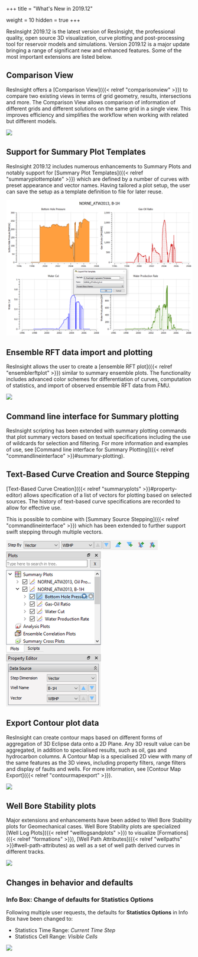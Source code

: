 +++
title = "What's New in 2019.12"

weight = 10
hidden = true
+++

ResInsight 2019.12 is the latest version of ResInsight, the professional quality, open source 3D visualization, curve plotting and post-processing tool for reservoir models and simulations.
Version 2019.12 is a major update bringing a range of significant new and enhanced features. 
Some of the most important extensions are listed below.


## Comparison View

ResInsight offers a [Comparison View]({{< relref "comparisonview" >}}) to compare two existing views in terms of grid geometry, results, intersections and more. The Comparison View allows comparison of information of different grids and different solutions on the same grid in a single view. This improves efficiency and simplifies the workflow when working with related but different models. 

![](/images/3d-main-window/3DComparisonView.png)


## Support for Summary Plot Templates

ResInsight 2019.12 includes numerous enhancements to Summary Plots and notably support for 
[Summary Plot Templates]({{< relref "summaryplottemplate" >}}) which are defined by a number of curves with preset appearance and vector names. 
Having tailored a plot setup, the user can save the setup as a template definition to file for later reuse.

![](/images/plot-window/SummaryPlotTemplate.png)


## Ensemble RFT data import and plotting

ResInsight allows the user to create a [ensemble RFT plot]({{< relref "ensemblerftplot" >}}) similar to summary ensemble plots. The functionality includes advanced color schemes for differentiation of curves, computation of statistics, and import of observed ensemble RFT data from FMU.

![](/images/plot-window/EnsembleRftPlot.png)


## Command line interface for Summary plotting

ResInsight scripting has been extended with summary plotting commands that plot summary vectors based on textual specifications including the use of wildcards for selection and filtering. For more information and examples of use, see [Command line interface for Summary Plotting]({{< relref "commandlineinterface" >}}#summary-plotting).


## Text-Based Curve Creation and Source Stepping

[Text-Based Curve Creation]({{< relref "summaryplots" >}}#property-editor) allows specification of a list of vectors for plotting based on selected sources. The history of text-based curve specifications are recorded to allow for effective use.

This is possible to combine with [Summary Source Stepping]({{< relref "commandlineinterface" >}}) which has been extended to further support swift stepping through multiple vectors. 

![](/images/plot-window/SummarySourceSteppingToolbar.png)
![](/images/plot-window/SummarySourceSteppingPropertyEditor.png)


## Export Contour plot data

ResInsight can create contour maps based on different forms of aggregation of 3D Eclipse data onto a 2D Plane. Any 3D result value can be aggregated, in addition to specialised results, such as oil, gas and hydrocarbon columns. A Contour Map is a specialised 2D view with many of the same features as the 3D views, including property filters, range filters and display of faults and wells. For more information, 
see [Contour Map Export]({{< relref "contourmapexport" >}}).

![](/images/export/ExportContourMap.png)

## Well Bore Stability plots

Major extensions and enhancements have been added to Well Bore Stability plots for Geomechanical cases. Well Bore Stability plots are specialized [Well Log Plots]({{< relref "welllogsandplots" >}}) to visualize [Formations]({{< relref "formations" >}}), [Well Path Attributes]({{< relref "wellpaths" >}}#well-path-attributes) as well as a set of well path derived curves in different tracks. 

![](/images/plot-window/WellBoreStability.png)

## Changes in behavior and defaults

### Info Box: Change of defaults for Statistics Options

Following multiple user requests, the defaults for **Statistics Options** in Info Box have been changed to:

- Statistics Time Range: *Current Time Step*
- Statistics Cell Range: *Visible Cells*

![](/images/3d-main-window/InfoBoxConfig.png)
